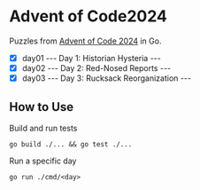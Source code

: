 # Advent of Code2024
Puzzles from [Advent of Code 2024](https://adventofcode.com/) in Go.
- [x] day01 --- Day 1: Historian Hysteria ---
- [x] day02 --- Day 2: Red-Nosed Reports ---
- [x] day03 --- Day 3: Rucksack Reorganization ---

## How to Use
Build and run tests
```
go build ./... && go test ./...
```
Run a specific day
```
go run ./cmd/<day>
```
